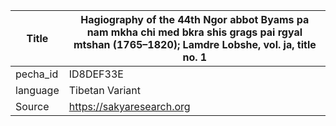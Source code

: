 |Title | Hagiography of the 44th Ngor abbot Byams pa nam mkha chi med bkra shis grags pai rgyal mtshan (1765–1820); Lamdre Lobshe, vol. ja, title no. 1 
| --- | --- 
|pecha_id | ID8DEF33E
|language | Tibetan Variant
|Source | https://sakyaresearch.org